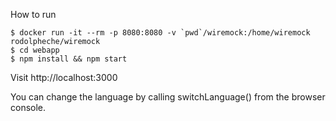 How to run

```
$ docker run -it --rm -p 8080:8080 -v `pwd`/wiremock:/home/wiremock rodolpheche/wiremock
$ cd webapp
$ npm install && npm start
```

Visit http://localhost:3000

You can change the language by calling switchLanguage() from the browser console.